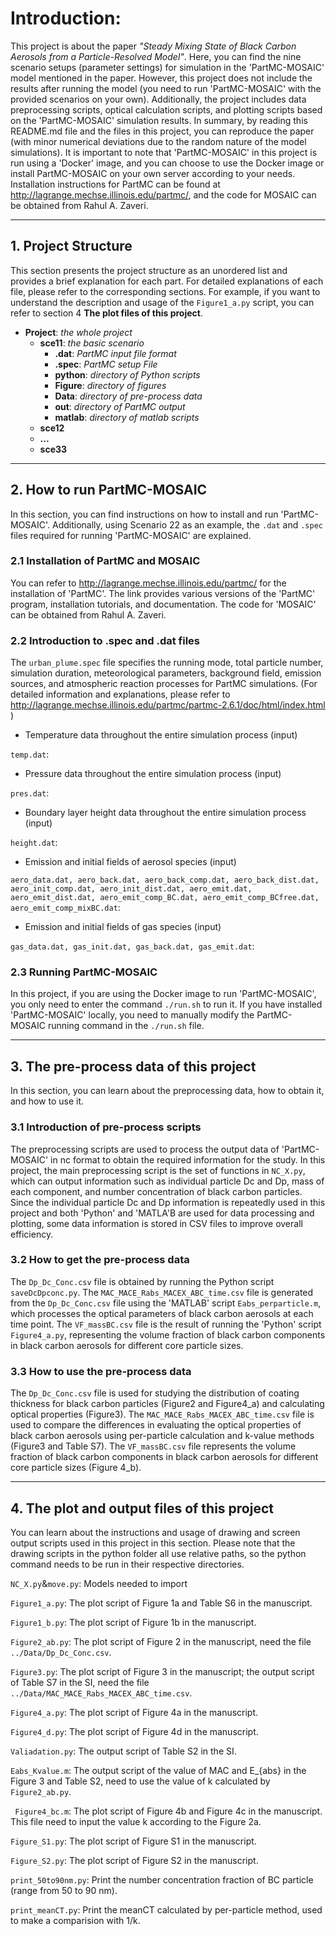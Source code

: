 # Introduction:
This project is about the paper *"Steady Mixing State of Black Carbon Aerosols from a Particle-Resolved Model"*. Here, you can find the nine scenario setups (parameter settings) for simulation in the 'PartMC-MOSAIC' model mentioned in the paper. However, this project does not include the results after running the model (you need to run 'PartMC-MOSAIC' with the provided scenarios on your own). Additionally, the project includes data preprocessing scripts, optical calculation scripts, and plotting scripts based on the 'PartMC-MOSAIC' simulation results. In summary, by reading this README.md file and the files in this project, you can reproduce the paper (with minor numerical deviations due to the random nature of the model simulations). It is important to note that 'PartMC-MOSAIC' in this project is run using a 'Docker' image, and you can choose to use the Docker image or install PartMC-MOSAIC on your own server according to your needs. Installation instructions for PartMC can be found at http://lagrange.mechse.illinois.edu/partmc/, and the code for MOSAIC can be obtained from Rahul A. Zaveri.

***
## 1. Project Structure
This section presents the project structure as an unordered list and provides a brief explanation for each part. For detailed explanations of each file, please refer to the corresponding sections. For example, if you want to understand the description and usage of the ```Figure1_a.py``` script, you can refer to section 4 **The plot files of this project**.

- **Project**: *the whole project*
    - **sce11**: *the basic scenario*
        - **.dat**: *PartMC input file format*
        - **.spec**: *PartMC setup File*
        - **python**: *directory of Python scripts*
        - **Figure**: *directory of figures*
        - **Data**: *directory of pre-process data*
        - **out**: *directory of PartMC output*
        - **matlab**: *directory of matlab scripts*
    - **sce12**
    - **...**
    - **sce33**

***
## 2. How to run PartMC-MOSAIC
In this section, you can find instructions on how to install and run 'PartMC-MOSAIC'. Additionally, using Scenario 22 as an example, the ```.dat``` and ```.spec``` files required for running 'PartMC-MOSAIC' are explained.

### 2.1 Installation of PartMC and MOSAIC
You can refer to http://lagrange.mechse.illinois.edu/partmc/ for the installation of 'PartMC'. The link provides various versions of the 'PartMC' program, installation tutorials, and documentation. The code for 'MOSAIC' can be obtained from Rahul A. Zaveri.

### 2.2 Introduction to .spec and .dat files
The ```urban_plume.spec``` file specifies the running mode, total particle number, simulation duration, meteorological parameters, background field, emission sources, and atmospheric reaction processes for PartMC simulations. (For detailed information and explanations, please refer to http://lagrange.mechse.illinois.edu/partmc/partmc-2.6.1/doc/html/index.html )

- Temperature data throughout the entire simulation process (input)

```temp.dat```: 
- Pressure data throughout the entire simulation process (input)

```pres.dat```: 
- Boundary layer height data throughout the entire simulation process (input)

```height.dat```: 
- Emission and initial fields of aerosol species (input)

```aero_data.dat, aero_back.dat, aero_back_comp.dat, aero_back_dist.dat, aero_init_comp.dat, aero_init_dist.dat, aero_emit.dat, aero_emit_dist.dat, aero_emit_comp_BC.dat, aero_emit_comp_BCfree.dat, aero_emit_comp_mixBC.dat```: 
- Emission and initial fields of gas species (input)

```gas_data.dat, gas_init.dat, gas_back.dat, gas_emit.dat```: 


### 2.3 Running PartMC-MOSAIC
In this project, if you are using the Docker image to run 'PartMC-MOSAIC', you only need to enter the command ```./run.sh``` to run it. If you have installed 'PartMC-MOSAIC' locally, you need to manually modify the PartMC-MOSAIC running command in the ```./run.sh``` file.
***
## 3. The pre-process data of this project
In this section, you can learn about the preprocessing data, how to obtain it, and how to use it.

### 3.1 Introduction of pre-process scripts
The preprocessing scripts are used to process the output data of 'PartMC-MOSAIC' in nc format to obtain the required information for the study. In this project, the main preprocessing script is the set of functions in ```NC_X.py```, which can output information such as individual particle Dc and Dp, mass of each component, and number concentration of black carbon particles. Since the individual particle Dc and Dp information is repeatedly used in this project and both 'Python' and 'MATLA'B are used for data processing and plotting, some data information is stored in CSV files to improve overall efficiency.

### 3.2 How to get the pre-process data
The ```Dp_Dc_Conc.csv``` file is obtained by running the Python script ```saveDcDpconc.py```.
The ```MAC_MACE_Rabs_MACEX_ABC_time.csv``` file is generated from the ```Dp_Dc_Conc.csv``` file using the 'MATLAB' script ```Eabs_perparticle.m```, which processes the optical parameters of black carbon aerosols at each time point.
The ```VF_massBC.csv``` file is the result of running the 'Python' script ```Figure4_a.py```, representing the volume fraction of black carbon components in black carbon aerosols for different core particle sizes.

### 3.3 How to use the pre-process data
The ```Dp_Dc_Conc.csv``` file is used for studying the distribution of coating thickness for black carbon particles (Figure2 and Figure4_a) and calculating optical properties (Figure3).
The ```MAC_MACE_Rabs_MACEX_ABC_time.csv``` file is used to compare the differences in evaluating the optical properties of black carbon aerosols using per-particle calculation and k-value methods (Figure3 and Table S7).
The ```VF_massBC.csv``` file represents the volume fraction of black carbon components in black carbon aerosols for different core particle sizes (Figure 4_b).

***
## 4. The plot and output files of this project
You can learn about the instructions and usage of drawing and screen output scripts used in this project in this section. Please note that the drawing scripts in the python folder all use relative paths, so the python command needs to be run in their respective directories.

```NC_X.py```&```move.py```: Models needed to import 

```Figure1_a.py```: The plot script of Figure 1a and Table S6 in the manuscript.

```Figure1_b.py```: The plot script of Figure 1b in the manuscript.

```Figure2_ab.py```: The plot script of Figure 2 in the manuscript, need the file ```../Data/Dp_Dc_Conc.csv```.

```Figure3.py```: The plot script of Figure 3 in the manuscript; the output script of Table S7 in the SI, need the file ```../Data/MAC_MACE_Rabs_MACEX_ABC_time.csv```.

```Figure4_a.py```: The plot script of Figure 4a in the manuscript.

```Figure4_d.py```: The plot script of Figure 4d in the manuscript.

```Valiadation.py```: The output script of Table S2 in the SI.

```Eabs_Kvalue.m```: The output script of the value of MAC and E_{abs} in the Figure 3 and Table S2, need to use the value of k calculated by ```Figure2_ab.py```.

``` Figure4_bc.m```: The plot script of Figure 4b and Figure 4c in the manuscript. This file need to input the value k according to the Figure 2a.

```Figure_S1.py```: The plot script of Figure S1 in the manuscript.

```Figure_S2.py```: The plot script of Figure S2 in the manuscript.

```print_50to90nm.py```: Print the number concentration fraction of BC particle (range from 50 to 90 nm).

```print_meanCT.py```: Print the meanCT calculated by per-particle method, used to make a comparision with 1/k.




